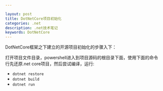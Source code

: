 ```yaml
---

layout: post
title: DotNetCore项目初始化
categories: .net
description: .net技术笔记
keywords: DotNetCore
---
```

DotNetCore框架之下建立的开源项目初始化的步骤入下：

打开项目文件目录，powershell进入到项目源码的根目录下面，使用下面的命令行先还原.net core项目，然后尝试编译，运行:

- `dotnet restore`
- `dotnet build`
- `dotnet run`



